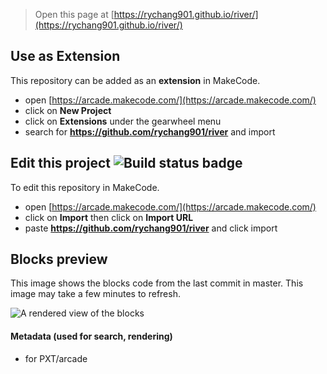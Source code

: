  


> Open this page at [https://rychang901.github.io/river/](https://rychang901.github.io/river/)

## Use as Extension

This repository can be added as an **extension** in MakeCode.

* open [https://arcade.makecode.com/](https://arcade.makecode.com/)
* click on **New Project**
* click on **Extensions** under the gearwheel menu
* search for **https://github.com/rychang901/river** and import

## Edit this project ![Build status badge](https://github.com/rychang901/river/workflows/MakeCode/badge.svg)

To edit this repository in MakeCode.

* open [https://arcade.makecode.com/](https://arcade.makecode.com/)
* click on **Import** then click on **Import URL**
* paste **https://github.com/rychang901/river** and click import

## Blocks preview

This image shows the blocks code from the last commit in master.
This image may take a few minutes to refresh.

![A rendered view of the blocks](https://github.com/rychang901/river/raw/master/.github/makecode/blocks.png)

#### Metadata (used for search, rendering)

* for PXT/arcade
<script src="https://makecode.com/gh-pages-embed.js"></script><script>makeCodeRender("{{ site.makecode.home_url }}", "{{ site.github.owner_name }}/{{ site.github.repository_name }}");</script>
